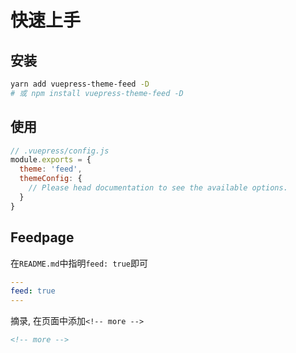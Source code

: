 # 快速上手

## 安装

```bash
yarn add vuepress-theme-feed -D
# 或 npm install vuepress-theme-feed -D
```

<!-- more -->

## 使用

```js
// .vuepress/config.js
module.exports = {
  theme: 'feed',
  themeConfig: {
    // Please head documentation to see the available options.
  }
}
```

## Feedpage
在`README.md`中指明`feed: true`即可
```yml
---
feed: true
---
```

摘录, 在页面中添加`<!-- more -->`
```md
<!-- more -->
```
